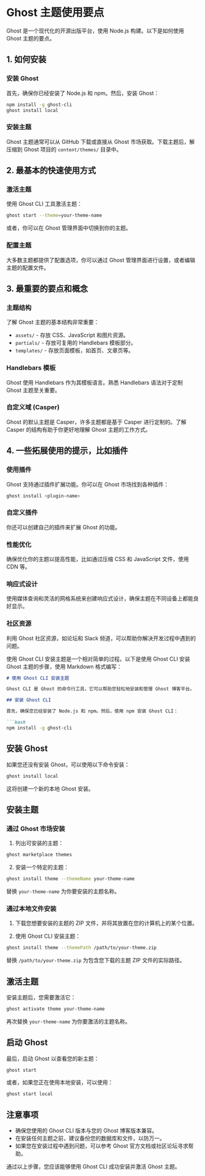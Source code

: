 # Ghost 主题使用要点

Ghost 是一个现代化的开源出版平台，使用 Node.js 构建。以下是如何使用 Ghost 主题的要点。

## 1. 如何安装

### 安装 Ghost

首先，确保你已经安装了 Node.js 和 npm。然后，安装 Ghost：

```bash
npm install -g ghost-cli
ghost install local
```

### 安装主题

Ghost 主题通常可以从 GitHub 下载或直接从 Ghost 市场获取。下载主题后，解压缩到 Ghost 项目的 `content/themes/` 目录中。

## 2. 最基本的快速使用方式

### 激活主题

使用 Ghost CLI 工具激活主题：

```bash
ghost start --theme=your-theme-name
```

或者，你可以在 Ghost 管理界面中切换到你的主题。

### 配置主题

大多数主题都提供了配置选项，你可以通过 Ghost 管理界面进行设置，或者编辑主题的配置文件。

## 3. 最重要的要点和概念

### 主题结构

了解 Ghost 主题的基本结构非常重要：

- `assets/` - 存放 CSS、JavaScript 和图片资源。
- `partials/` - 存放可复用的 Handlebars 模板部分。
- `templates/` - 存放页面模板，如首页、文章页等。

### Handlebars 模板

Ghost 使用 Handlebars 作为其模板语言。熟悉 Handlebars 语法对于定制 Ghost 主题至关重要。

### 自定义域 (Casper)

Ghost 的默认主题是 Casper，许多主题都是基于 Casper 进行定制的。了解 Casper 的结构有助于你更好地理解 Ghost 主题的工作方式。

## 4. 一些拓展使用的提示，比如插件

### 使用插件

Ghost 支持通过插件扩展功能。你可以在 Ghost 市场找到各种插件：

```bash
ghost install <plugin-name>
```

### 自定义插件

你还可以创建自己的插件来扩展 Ghost 的功能。

### 性能优化

确保优化你的主题以提高性能，比如通过压缩 CSS 和 JavaScript 文件，使用 CDN 等。

### 响应式设计

使用媒体查询和灵活的网格系统来创建响应式设计，确保主题在不同设备上都能良好显示。

### 社区资源

利用 Ghost 社区资源，如论坛和 Slack 频道，可以帮助你解决开发过程中遇到的问题。

使用 Ghost CLI 安装主题是一个相对简单的过程。以下是使用 Ghost CLI 安装 Ghost 主题的步骤，使用 Markdown 格式编写：

```markdown
# 使用 Ghost CLI 安装主题

Ghost CLI 是 Ghost 的命令行工具，它可以帮助您轻松地安装和管理 Ghost 博客平台。

## 安装 Ghost CLI

首先，确保您已经安装了 Node.js 和 npm。然后，使用 npm 安装 Ghost CLI：

```bash
npm install -g ghost-cli
```

## 安装 Ghost

如果您还没有安装 Ghost，可以使用以下命令安装：

```bash
ghost install local
```

这将创建一个新的本地 Ghost 安装。

## 安装主题

### 通过 Ghost 市场安装

1. 列出可安装的主题：

```bash
ghost marketplace themes
```

2. 安装一个特定的主题：

```bash
ghost install theme --themeName your-theme-name
```

替换 `your-theme-name` 为你要安装的主题名称。

### 通过本地文件安装

1. 下载您想要安装的主题的 ZIP 文件，并将其放置在您的计算机上的某个位置。

2. 使用 Ghost CLI 安装主题：

```bash
ghost install theme --themePath /path/to/your-theme.zip
```

替换 `/path/to/your-theme.zip` 为包含您下载的主题 ZIP 文件的实际路径。

## 激活主题

安装主题后，您需要激活它：

```bash
ghost activate theme your-theme-name
```

再次替换 `your-theme-name` 为你要激活的主题名称。

## 启动 Ghost

最后，启动 Ghost 以查看您的新主题：

```bash
ghost start
```

或者，如果您正在使用本地安装，可以使用：

```bash
ghost start local
```

## 注意事项

- 确保您使用的 Ghost CLI 版本与您的 Ghost 博客版本兼容。
- 在安装任何主题之前，建议备份您的数据库和文件，以防万一。
- 如果您在安装过程中遇到问题，可以参考 Ghost 官方文档或社区论坛寻求帮助。

通过以上步骤，您应该能够使用 Ghost CLI 成功安装并激活 Ghost 主题。



